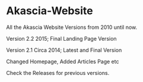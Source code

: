 # Akascia-Website
All the Akascia Website Versions from 2010 until now.

Version 2.2 2015; Final Landing Page Version

Version 2.1 Circa 2014; Latest and Final Version

Changed Homepage, Added Articles Page etc

Check the Releases for previous versions.

